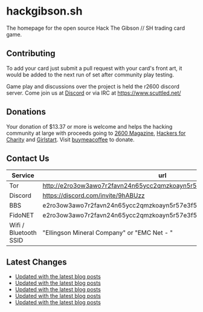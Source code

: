 # hackgibson.sh
The homepage for the open source Hack The Gibson // SH trading card game.


## Contributing

To add your card just submit a pull request with your card's front art, it would be added to the next run of set after community play testing.

Game play and discussions over the project is held the r2600 discord server. Come join us at [Discord](https://discord.com/invite/9hABUzz) or via IRC at https://www.scuttled.net/


## Donations

Your donation of $13.37 or more is welcome and helps the hacking community at large with proceeds going to [2600 Magazine](https://2600.com/), [Hackers for Charity](https://hackersforcharity.org) and [Girlstart](https://girlstart.org).  Visit [buymeacoffee](https://www.buymeacoffee.com/hackgibson.sh) to donate.


## Contact Us

Service | url
-|-
Tor | http://e2ro3ow3awo7r2favn24n65ycc2qmzkoayn5r57e3f56nvjwdcgg32ad.onion
Discord | https://discord.com/invite/9hABUzz
BBS | e2ro3ow3awo7r2favn24n65ycc2qmzkoayn5r57e3f56nvjwdcgg32ad.onion:23
FidoNET | e2ro3ow3awo7r2favn24n65ycc2qmzkoayn5r57e3f56nvjwdcgg32ad.onion:24554
Wifi / Bluetooth SSID | "Ellingson Mineral Company" or "EMC Net - <fidonet address>"

## Latest Changes
<!-- BLOG-POST-LIST:START -->
- [Updated with the latest blog posts](https://github.com/DFW2600/hackgibson.sh/commit/d075cb179442df0cc82baf6f55aa59b6e5f1d97f)
- [Updated with the latest blog posts](https://github.com/DFW2600/hackgibson.sh/commit/bae77335c35a985604e145ff5e2ce87776ea0e27)
- [Updated with the latest blog posts](https://github.com/DFW2600/hackgibson.sh/commit/5fae5b12b6ad80fe5b0c3d97b5d43b4b910a159f)
- [Updated with the latest blog posts](https://github.com/DFW2600/hackgibson.sh/commit/8fe4ca1e5e4af7f624d29676f477e59800b40d87)
- [Updated with the latest blog posts](https://github.com/DFW2600/hackgibson.sh/commit/af4904aa41f9540103a79323df584489bacbcf4c)
<!-- BLOG-POST-LIST:END -->
